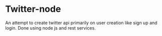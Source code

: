 # Twitter-node
An attempt to create twitter api primarily on user creation like sign up and login. Done using node js and rest services.

